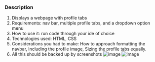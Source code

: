 ### Description 
1. Displays a webpage with profile tabs
2. Requirements: nav bar, multiple profile tabs, and a dropdown option menu
3. How to use it: run code through your ide of choice
4. Technologies used: HTML, CSS
5. Considerations you had to make: How to approach formatting the navbar, Including the profile image, Sizing the profile tabs equally.
6. All this should be backed up by screenshots
  ![image](https://user-images.githubusercontent.com/25696415/211113155-afc21858-1ab2-4e14-a0cb-51ab6df16fb9.png)
  ![image](https://user-images.githubusercontent.com/25696415/211113202-689ac343-b466-49e9-9ded-b992a9ea59e5.png)

